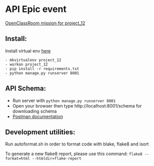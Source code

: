 # API Epic event
[OpenClassRoom mission for project_12](https://openclassrooms.com/fr/paths/322/projects/840/assignment)

## Install:
  Install virtual env [here](https://virtualenvwrapper.readthedocs.io/en/latest/)
  ```
  - mkvirtualenv project_12
  - workon project_12
  - pip install -r requirements.txt
  - python manage.py runserver 8001
  ```
  
## API Schema:
  - Run server with ```python manage.py runserver 8001 ```
  - Open your browser then type http://localhost:8001/schema for downloading schema
  - [Postman documentation](https://bold-meteor-322745.postman.co/workspace/My-Workspace~b71f75a5-a056-4992-8897-a98c32d909fd/collection/20082907-dd28c523-b119-4ef9-9c5b-32d13dd1efa8?action=share&creator=20082907)

## Development utilities:
  Run autoformat.sh in order to format code with blake, flake8 and isort
  
  To generate a new flake8 report, please use this command:
  ```flake8 --format=html --htmldir=flake-report```
